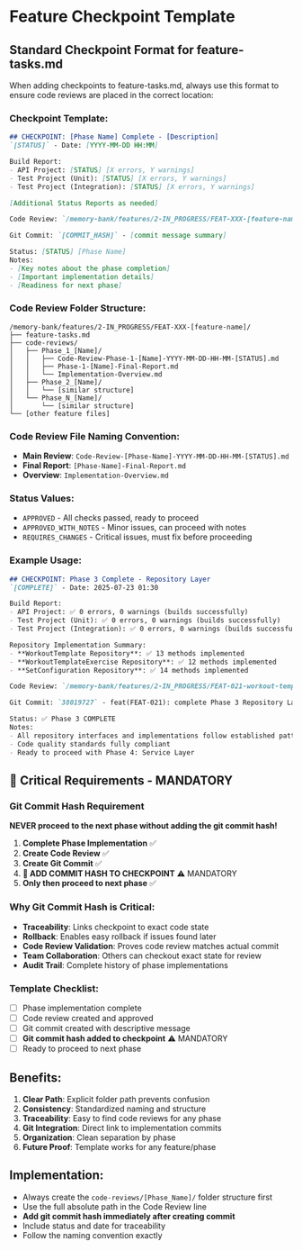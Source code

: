 # Feature Checkpoint Template

## Standard Checkpoint Format for feature-tasks.md

When adding checkpoints to feature-tasks.md, always use this format to ensure code reviews are placed in the correct location:

### Checkpoint Template:
```markdown
## CHECKPOINT: [Phase Name] Complete - [Description]
`[STATUS]` - Date: [YYYY-MM-DD HH:MM]

Build Report:
- API Project: [STATUS] [X errors, Y warnings]
- Test Project (Unit): [STATUS] [X errors, Y warnings]  
- Test Project (Integration): [STATUS] [X errors, Y warnings]

[Additional Status Reports as needed]

Code Review: `/memory-bank/features/2-IN_PROGRESS/FEAT-XXX-[feature-name]/code-reviews/[Phase_Name]/Code-Review-[Phase-Name]-YYYY-MM-DD-HH-MM-[STATUS].md` - [[STATUS]]

Git Commit: `[COMMIT_HASH]` - [commit message summary]

Status: [STATUS] [Phase Name]
Notes: 
- [Key notes about the phase completion]
- [Important implementation details]
- [Readiness for next phase]
```

### Code Review Folder Structure:
```
/memory-bank/features/2-IN_PROGRESS/FEAT-XXX-[feature-name]/
├── feature-tasks.md
├── code-reviews/
│   ├── Phase_1_[Name]/
│   │   ├── Code-Review-Phase-1-[Name]-YYYY-MM-DD-HH-MM-[STATUS].md
│   │   ├── Phase-1-[Name]-Final-Report.md
│   │   └── Implementation-Overview.md
│   ├── Phase_2_[Name]/
│   │   └── [similar structure]
│   └── Phase_N_[Name]/
│       └── [similar structure]
└── [other feature files]
```

### Code Review File Naming Convention:
- **Main Review**: `Code-Review-[Phase-Name]-YYYY-MM-DD-HH-MM-[STATUS].md`
- **Final Report**: `[Phase-Name]-Final-Report.md`
- **Overview**: `Implementation-Overview.md`

### Status Values:
- `APPROVED` - All checks passed, ready to proceed
- `APPROVED_WITH_NOTES` - Minor issues, can proceed with notes
- `REQUIRES_CHANGES` - Critical issues, must fix before proceeding

### Example Usage:
```markdown
## CHECKPOINT: Phase 3 Complete - Repository Layer
`[COMPLETE]` - Date: 2025-07-23 01:30

Build Report:
- API Project: ✅ 0 errors, 0 warnings (builds successfully)
- Test Project (Unit): ✅ 0 errors, 0 warnings (builds successfully)
- Test Project (Integration): ✅ 0 errors, 0 warnings (builds successfully)

Repository Implementation Summary:
- **WorkoutTemplate Repository**: ✅ 13 methods implemented
- **WorkoutTemplateExercise Repository**: ✅ 12 methods implemented  
- **SetConfiguration Repository**: ✅ 14 methods implemented

Code Review: `/memory-bank/features/2-IN_PROGRESS/FEAT-021-workout-template-core/code-reviews/Phase_3_Repository/Code-Review-Phase-3-Repository-2025-07-23-01-30-APPROVED.md` - [APPROVED ✅]

Git Commit: `38019727` - feat(FEAT-021): complete Phase 3 Repository Layer with comprehensive data access

Status: ✅ Phase 3 COMPLETE
Notes: 
- All repository interfaces and implementations follow established patterns
- Code quality standards fully compliant
- Ready to proceed with Phase 4: Service Layer
```

## 🚨 Critical Requirements - MANDATORY

### Git Commit Hash Requirement
**NEVER proceed to the next phase without adding the git commit hash!**

1. **Complete Phase Implementation** ✅
2. **Create Code Review** ✅  
3. **Create Git Commit** ✅
4. **🔴 ADD COMMIT HASH TO CHECKPOINT** ⚠️ MANDATORY
5. **Only then proceed to next phase** ✅

### Why Git Commit Hash is Critical:
- **Traceability**: Links checkpoint to exact code state
- **Rollback**: Enables easy rollback if issues found later
- **Code Review Validation**: Proves code review matches actual commit
- **Team Collaboration**: Others can checkout exact state for review
- **Audit Trail**: Complete history of phase implementations

### Template Checklist:
- [ ] Phase implementation complete
- [ ] Code review created and approved
- [ ] Git commit created with descriptive message
- [ ] **Git commit hash added to checkpoint** ⚠️ MANDATORY
- [ ] Ready to proceed to next phase

## Benefits:
1. **Clear Path**: Explicit folder path prevents confusion
2. **Consistency**: Standardized naming and structure
3. **Traceability**: Easy to find code reviews for any phase
4. **Git Integration**: Direct link to implementation commits
5. **Organization**: Clean separation by phase
6. **Future Proof**: Template works for any feature/phase

## Implementation:
- Always create the `code-reviews/[Phase_Name]/` folder structure first
- Use the full absolute path in the Code Review line
- **Add git commit hash immediately after creating commit**
- Include status and date for traceability
- Follow the naming convention exactly